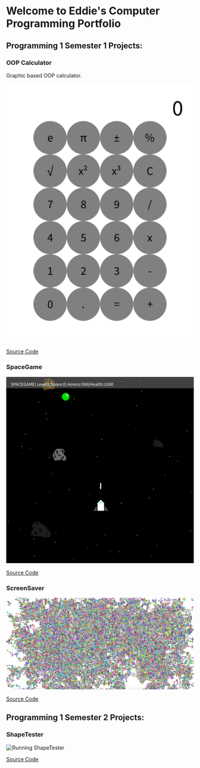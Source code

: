 # Welcome to Eddie's Computer Programming Portfolio

## Programming 1 Semester 1 Projects:

### OOP Calculator

Graphic based OOP calculator.

![Running Calculator](https://github.com/EddieLi24/Programming1Portfolio2A/blob/gh-pages/images/Calc.png?raw=true)

[Source Code](https://github.com/EddieLi24/Programming1Portfolio2A/tree/gh-pages/src/calculator)

### SpaceGame

![Running SpaceGame](https://github.com/EddieLi24/Programming1Portfolio2A/blob/gh-pages/images/SpaceGame.png?raw=true)

[Source Code]()

### ScreenSaver

![Running ScreenSaver](https://github.com/EddieLi24/Programming1Portfolio2A/blob/gh-pages/images/ScreenSaver.png?raw=true)

[Source Code]()

## Programming 1 Semester 2 Projects:

### ShapeTester

![Running ShapeTester]()

[Source Code]()
